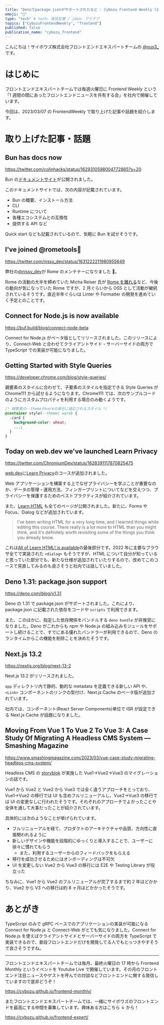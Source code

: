 ```yaml
---
title: "Denoでpackage.jsonがサポートされたなど : Cybozu Frontend Weekly (2023-03-07号)"
emoji: "🎸"
type: "tech" # tech: 技術記事 / idea: アイデア
topics: ["CybozuFrontendWeekly", "frontend"]
published: false
publication_name: "cybozu_frontend"
---
```


こんにちは！サイボウズ株式会社フロントエンドエキスパートチームの [@nus3\_](https://twitter.com/nus3_) です。

# はじめに

フロントエンドエキスパートチームでは毎週火曜日に Frontend Weekly という「1 週間の間にあったフロントエンドニュースを共有する会」を社内で開催しています。

今回は、2023/03/07 の FrontendWeekly で取り上げた記事や話題を紹介します。

# 取り上げた記事・話題

## Bun has docs now

https://twitter.com/colinhacks/status/1629310598004772865?s=20

Bun の[ドキュメントサイト](https://bun.sh/docs)が公開されました。

このドキュメントサイトでは、次の内容が記載されています。

- Bun の概要、インストール方法
- CLI
- Runtime について
- 各種エコシステムとの互換性
- 提供する API など

Quick start なども記載されているので、気軽に Bun を試せそうです。

## I've joined @rometools🚀

https://twitter.com/nissy_dev/status/1631222211980955649

弊社の[@nissy_dev](https://twitter.com/nissy_dev)が Rome のメンテナーになりました 🎉。

Rome の活動の大半を締めていた Micha Reiser 氏が [Rome を離れる](https://twitter.com/MichaReiser/status/1613474278808162304?s=20)など、今後の動向が気になっていた Rome ですが、2 月ぐらいから OSS として活動が継続されているそうです。直近半年ぐらいは Linter や Formatter の開発を進めていく予定とのことです。

## Connect for Node.js is now available

https://buf.build/blog/connect-node-beta

Connect for Node.js がベータ版としてリリースされました。このリリースにより、Connect-Web と合わせてクライアントサイド・サーバーサイドの両方で TypeScript での実装が可能になりました。

## Getting Started with Style Queries

https://developer.chrome.com/blog/style-queries/

親要素のスタイルに合わせて、子要素のスタイルを指定できる Style Queries が Chrome111 から試せるようになります。Chrome111 では、次のサンプルコードのようにカスタムプロパティを利用する場合のみ動くようです。

```css
/* 親要素の--themeがwarmの場合に適応されるスタイル */
@container style(--theme: warm) {
  .card {
    background-color: wheat;
    ...;
  }
}
```

## Today on web.dev we've launched Learn Privacy

https://twitter.com/ChromiumDev/status/1628391117870825475

[web.dev](https://web.dev/)に[Learn Privacy](https://web.dev/learn/privacy/)のコースが追加されました。

Web アプリケーションを構築する上でなぜプライバシーを学ぶことが重要なのか、データの管理・運用方法、フィンガープリントについてなどを交えつつ、プライバシーを保護するためのベストプラクティスが紹介されています。

また、[Learn HTML](https://web.dev/learn/html/) も全てのページが公開されました。新たに、Forms や Focus、Dialog などが追加されています。

> I've been writing HTML for a very long time, and I learned things while editing this course. There really is a lot more to HTML than you might think, and it's definitely worth revisiting some of the things you think you already know.

これは[All of Learn HTML! is available](https://web.dev/learn-html-available/)の最後部分です。2022 年に主要なブラウザ全てで実装された `<dialog>` もそうですが、HTML について自分が知っていると思っていた部分でも、新たな仕様が追加されていたりするので、改めてこのコースで見直してみるのも良さそうと社内では話していました。

## Deno 1.31: package.json support

https://deno.com/blog/v1.31

Deno の 1.31 で package.json がサポートされました。これにより、package.json に記載された依存をコードや `scripts` で利用できます。

また、このほかに、指定した依存関係をバンドルする `deno bundle` が非推奨になりました。Deno がこれからも npm や Node.js の組み込みモジュールをサポートし続けることで、すでにある優れたバンドラーが利用できるので、Deno のランタイムからこの機能を削除ことを決めたそうです。

## Next.js 13.2

https://nextjs.org/blog/next-13-2

Next.js 13.2 がリリースされました。

`app` ディレクトリ内で静的、動的な metadata を定義できる新しい API や、`<Link>` コンポーネントのリンクの型付け、Next.js Cache のベータ版が追加されています。

社内では、コンポーネント(React Server Components)単位で ISR が設定できる Next.js Cache が話題になりました。

## Moving From Vue 1 To Vue 2 To Vue 3: A Case Study Of Migrating A Headless CMS System — Smashing Magazine

https://www.smashingmagazine.com/2023/03/vue-case-study-migrating-headless-cms-system/

Headless CMS の [storyblok](https://www.storyblok.com/) が実施した Vue1→Vue2→Vue3 のマイグレーションの話です。

Vue1 から Vue2 と Vue2 から Vue3 では全く違うアプローチをとっており、Vue1→Vue2 の移行では UI も含めフルリニューアルし、Vue2→Vue3 の移行では UI の変更なしに行われたそうです。それぞれのアプローチでよかったことや全体を通して大事だったことが紹介されています。

具体的には次のようなことが挙げられています。

- フルリニューアルを経て、プロダクトのアーキテクチャや品質、方向性に直接関われるように
- 新しいデザインや機能を段階的にゆっくりと導入することで、ユーザーに徐々に慣れてもらう
  - また、利用するユーザーからのフィードバックをもらえる
- 移行を成功させるためにはオンボーディングは不可欠
- UI を変更しない Vue2 から Vue3 の移行には E2E や Testing Library が役立った

ちなみに、Vue1 から Vue2 のフルリニューアルが完了するまで約 2 年ほどかかり、Vue2 から V3 への移行は約 8 ヶ月ほどかかったそうです。

# あとがき

TypeScript のみで gRPC ベースでのアプリケーションの実装が可能になる Connect for Node.js と Connect-Web がとても気になりました。Connect for Node.js を使えばクライアントサイドとサーバーサイドの両方を TypeScript で実装できるので、普段フロントエンドだけを開発してる人でもとっつきやすそうで良さそうですね。

---

フロントエンドエキスパートチームでは毎月、最終火曜日の 17 時から Frontend Monthly というイベントを Youtube Live で開催しています。その月のフロントエンド注目ニュースやゲストを呼んでの対談などフロントエンドに関する発信していますので是非どうぞ！

https://cybozu.github.io/frontend-monthly/

またフロントエンドエキスパートチームでは、一緒にサイボウズのフロントエンドを最高にする仲間を募集しています。興味ある方はこちら ↓ から！

https://cybozu.github.io/frontend-expert/
